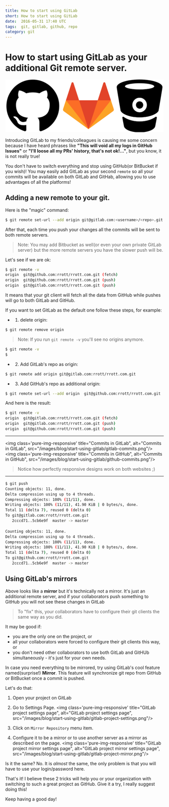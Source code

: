 ```yaml
---
title: How to start using GitLab
short: How to start using GitLab
date:  2016-05-31 17:40 UTC
tags:  git, gitlab, github, repo
category: git
---
```

# How to start using GitLab as your additional Git remote server.

<p class='flex wrap'>
  <img class='responsive' title="GitHub logo", alt="GitHub logo", src="/images/blog/start-using-gitlab/git.png"/>
</p>

Introducing GitLab to my friends/colleagues is causing me some concern because I have heard phrases like **"This will void all my logs in GitHub Issues"** or **"I'll loose all my PRs' history, that's not ok!..."**, but you know, it is not really true!

You don't have to switch everything and stop using GitHub(or BitBucket if you wish)! You may easily add GitLab as your second `remote` so all your commits will be available on both GitLab and GitHab, allowing you to use advantages of all the platforms!

## Adding a new remote to your git.

Here is the "magic" command:

```bash
$ git remote set-url --add origin git@gitlab.com:<username>/<repo>.git
```

After that, each time you push your changes all the commits will be sent to both remote servers.

>Note: You may add Bitbucket as well(or even your own private GitLab server) but the more remote servers you have the slower push will be.

Let's see if we are ok:

```bash
$ git remote -v
origin  git@github.com:rrott/rrott.com.git (fetch)
origin  git@github.com:rrott/rrott.com.git (push)
origin  git@gitlab.com:rrott/rrott.com.git (push)
```

It means that your git client will fetch all the data from GitHub while pushes will go to both GitLab and GitHub.

If you want to set GitLab as the default one follow these steps, for example:

- 1. delete origin:

```bash
$ git remote remove origin

```

> Note: If you run `git remote -v` you'll see no origins anymore.

```bash
$ git remote -v
$
```

- 2. Add GitLab's repo as origin:

```bash
$ git remote add origin git@gitlab.com:rrott/rrott.com.git
```

- 3. Add GitHub's repo as additional origin:

```bash
$ git remote set-url --add origin  git@github.com:rrott/rrott.com.git
```

And here is the result:

```bash
$ git remote -v
origin  git@gitlab.com:rrott/rrott.com.git (fetch)
origin  git@gitlab.com:rrott/rrott.com.git (push)
origin  git@github.com:rrott/rrott.com.git (push)
```

---


<img class='pure-img-responsive' title="Commits in GitLab", alt="Commits in GitLab", src="/images/blog/start-using-gitlab/gitlab-commits.png"/>
<img class='pure-img-responsive' title="Commits in GitHub", alt="Commits in GitHub", src="/images/blog/start-using-gitlab/github-commits.png"/>

> Notice how perfectly responsive designs work on both websites ;)

----

```bash
$ git push
Counting objects: 11, done.
Delta compression using up to 4 threads.
Compressing objects: 100% (11/11), done.
Writing objects: 100% (11/11), 41.90 KiB | 0 bytes/s, done.
Total 11 (delta 7), reused 0 (delta 0)
To git@gitlab.com:rrott/rrott.com.git
   2cccd71..5cb6e9f  master -> master
   
Counting objects: 11, done.
Delta compression using up to 4 threads.
Compressing objects: 100% (11/11), done.
Writing objects: 100% (11/11), 41.90 KiB | 0 bytes/s, done.
Total 11 (delta 7), reused 0 (delta 0)
To git@github.com:rrott/rrott.com.git
   2cccd71..5cb6e9f  master -> master
```

## Using GitLab's mirrors

Above looks like a **mirror** but it's technically not a mirror. It's just an additional remote server, and if your collaborators push something to GitHub you will not see these changes in GitLab
> To "fix" this, your collaborators have to configure their git clients the same way as you did.

It may be good if:

- you are the only one on the project, or
- all your collaborators were forced to configure their git clients this way, or
- you don't need other collaborators to use both GitLab and GitHUb simultaneously - it's just for your own needs.

In case you need everything to be mirrored, try using GitLab's cool feature named(surprise!) **Mirror**. This feature will synchronize git repo from GitHub or BitBucket once a commit is pushed.

Let's do that:

 1. Open your project on GitLab
 2. Go to Settings Page.
 <img class='pure-img-responsive' title="GitLab project settings page", alt="GitLab project settings page", src="/images/blog/start-using-gitlab/gitlab-project-settings.png"/> 

 3. Click on `Mirror Repository` menu item.
 4. Configure it to be a mirror or to use another server as a mirror as described on the page.
  <img class='pure-img-responsive' title="GitLab project mirror settings page", alt="GitLab project mirror settings page", src="/images/blog/start-using-gitlab/gitlab-project-mirror.png"/> 

Is it the same? No. It is *almost* the same, the only problem is that you will have to use your login/password here.

That's it! I believe these 2 tricks will help you or your organization with switching to such a great project as GitHub. Give it a try, I really suggest doing this!

Keep having a good day!
